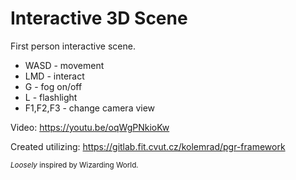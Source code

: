# Interactive 3D Scene
First person interactive scene.
* WASD - movement
* LMD - interact
* G - fog on/off
* L - flashlight
* F1,F2,F3 - change camera view

Video: https://youtu.be/oqWgPNkioKw

Created utilizing: https://gitlab.fit.cvut.cz/kolemrad/pgr-framework

<sub> <i>Loosely</i> inspired by Wizarding World. </sub>
